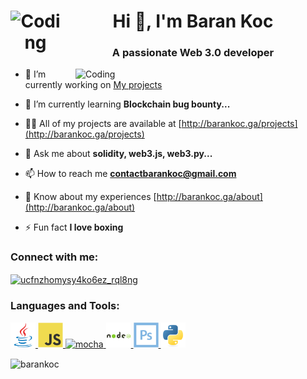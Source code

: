 
<h1 align="center">
<a href="http://barankoc.ga/">
<img align="left" alt="Coding" width="80" src="https://lh3.googleusercontent.com/kgmsGYSbldswte8wFteTkm_WXGt4aRHLtQBxJoymEDnLfpqXosAWenYbZQRJ59KY2JY10w=s90"> 
</a>
Hi 👋, I'm Baran Koc</h1>
<h3 align="center">A passionate Web 3.0 developer</h3>
<img align="right" alt="Coding" width="400" src="https://cdn.dribbble.com/users/720825/screenshots/3253310/slim-jim-_dribbble_-_800x600_.gif">

- 🔭 I’m currently working on [My projects](http://barankoc.ga/projects)

- 🌱 I’m currently learning **Blockchain bug bounty...**

- 👨‍💻 All of my projects are available at [http://barankoc.ga/projects](http://barankoc.ga/projects)

- 💬 Ask me about **solidity, web3.js, web3.py...**

- 📫 How to reach me **contactbarankoc@gmail.com**

- 📄 Know about my experiences [http://barankoc.ga/about](http://barankoc.ga/about)

- ⚡ Fun fact **I love boxing**

<h3 align="left">Connect with me:</h3>
<p align="left">
<a href="https://www.youtube.com/channel/UCfNzHoMysy4kO6eZ_rql8Ng" target="blank"><img align="center" src="https://raw.githubusercontent.com/rahuldkjain/github-profile-readme-generator/master/src/images/icons/Social/youtube.svg" alt="ucfnzhomysy4ko6ez_rql8ng" height="30" width="40" /></a>
</p>

<h3 align="left">Languages and Tools:</h3>
<p align="left"> <a href="https://www.java.com" target="_blank" rel="noreferrer"> <img src="https://raw.githubusercontent.com/devicons/devicon/master/icons/java/java-original.svg" alt="java" width="40" height="40"/> </a> <a href="https://developer.mozilla.org/en-US/docs/Web/JavaScript" target="_blank" rel="noreferrer"> <img src="https://raw.githubusercontent.com/devicons/devicon/master/icons/javascript/javascript-original.svg" alt="javascript" width="40" height="40"/> </a> <a href="https://mochajs.org" target="_blank" rel="noreferrer"> <img src="https://www.vectorlogo.zone/logos/mochajs/mochajs-icon.svg" alt="mocha" width="40" height="40"/> </a> <a href="https://nodejs.org" target="_blank" rel="noreferrer"> <img src="https://raw.githubusercontent.com/devicons/devicon/master/icons/nodejs/nodejs-original-wordmark.svg" alt="nodejs" width="40" height="40"/> </a> <a href="https://www.photoshop.com/en" target="_blank" rel="noreferrer"> <img src="https://raw.githubusercontent.com/devicons/devicon/master/icons/photoshop/photoshop-line.svg" alt="photoshop" width="40" height="40"/> </a> <a href="https://www.python.org" target="_blank" rel="noreferrer"> <img src="https://raw.githubusercontent.com/devicons/devicon/master/icons/python/python-original.svg" alt="python" width="40" height="40"/> </a> </p>

<p><img align="center" src="https://github-readme-stats.vercel.app/api/top-langs?username=barankoc&show_icons=true&locale=en&layout=compact" alt="barankoc" /></p>
